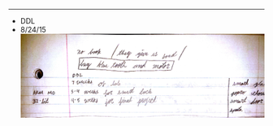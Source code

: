 
---
*  DDL
*  8/24/15
![Alt text](https://github.com/Matt-McNichols/perl/blob/master/class_8_24_15.jpg)
